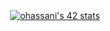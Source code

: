 <div align="center"><a href="https://github.com/oakoudad/badge42"><img src="https://badge.mediaplus.ma/binary/ohassani" alt="ohassani's 42 stats" /></a></div>
